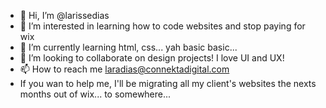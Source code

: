 - 👋 Hi, I’m @larissedias
- 👀 I’m interested in learning how to code websites and stop paying for wix
- 🌱 I’m currently learning html, css... yah basic basic...
- 💞️ I’m looking to collaborate on design projects! I love UI and UX!
- 📫 How to reach me laradias@connektadigital.com
- If you wan to help me, I'll be migrating all my client's websites the nexts months out of wix... to somewhere...

<!---
larissedias/larissedias is a ✨ special ✨ repository because its `README.md` (this file) appears on your GitHub profile.
You can click the Preview link to take a look at your changes.
--->

